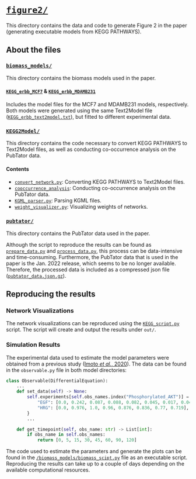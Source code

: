 # [`figure2/`](figure2/)

This directory contains the data and code to generate Figure 2 in the paper (generating executable models from KEGG PATHWAYS).

## About the files

### [`biomass_models/`](./biomass_models/)

This directory contains the biomass models used in the paper.

#### [`KEGG_erbb_MCF7`](./biomass_models/KEGG_erbb_MCF7/) & [`KEGG_erbb_MDAMB231`](./biomass_models/KEGG_erbb_MDAMB231/)

Includes the model files for the MCF7 and MDAMB231 models, respectively. Both models were generated using the same Text2Model file ([`KEGG_erbb_text2model.txt`](./biomass_models/KEGG_erbb_text2model.txt)), but fitted to different experimental data.

### [`KEGG2Model/`](./KEGG2Model/)

This directory contains the code necessary to convert KEGG PATHWAYS to Text2Model files, as well as conducting co-occurrence analysis on the PubTator data.

#### Contents

- [`convert_network.py`](./KEGG2Model/convert_network.py): Converting KEGG PATHWAYS to Text2Model files.
- [`cooccurrence_analysis`](./KEGG2Model/cooccurrence_analysis.py): Conducting co-occurrence analysis on the PubTator data.
- [`KGML_parser.py`](./KEGG2Model/KGML_parser.py): Parsing KGML files.
- [`weight_visualizer.py`](./KEGG2Model/weight_visualizer.py): Visualizing weights of networks.

### [`pubtator/`](./pubtator/)

This directory contains the PubTator data used in the paper.

Although the script to reproduce the results can be found as [`prepare_data.py`](./pubtator/prepare_data.py) and  [`process_data.py`](./pubtator/process_data.py), this process can be data-intensive and time-consuming. Furthermore, the PubTator data that is used in the paper is the Jan. 2022 release, which seems to be no longer available. Therefore, the processed data is included as a compressed json file ([`pubtator_data.json.gz`](./pubtator/pubtator_data.json.gz)).

## Reproducing the results

### Network Visualizations

The network visualizations can be reproduced using the [`KEGG_script.py`](./KEGG_script.py) script. The script will create and output the results under `out/`.

### Simulation Results

The experimental data used to estimate the model parameters were obtained from a previous study ([Imoto *et al.*, 2020](https://doi.org/10.3390/cancers12102878)). The data can be found in the `observable.py` file in both model directories:

```python
class Observable(DifferentialEquation):
    ...
    def set_data(self) -> None:
        self.experiments[self.obs_names.index("Phosphorylated_AKT")] = {
            "EGF": [0.0, 0.242, 0.087, 0.088, 0.082, 0.045, 0.017, 0.043],
            "HRG": [0.0, 0.976, 1.0, 0.96, 0.876, 0.836, 0.77, 0.719],
        }
        ...

    def get_timepoint(self, obs_name: str) -> List[int]:
        if obs_name in self.obs_names:
            return [0, 5, 15, 30, 45, 60, 90, 120]
```

The code used to estimate the parameters and generate the plots can be found in the [`/biomass_models/biomass_scipt.py`](./biomass_models/biomass_script.py) file as an executable script. Reproducing the results can take up to a couple of days depending on the available computational resources.
